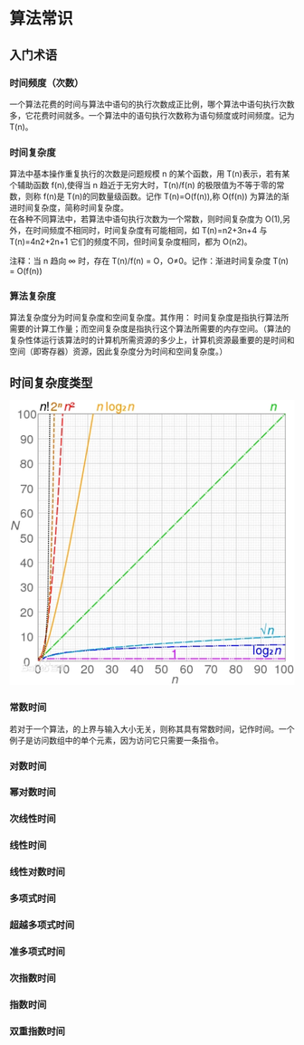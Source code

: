 # 算法常识

## 入门术语

### 时间频度（次数）

一个算法花费的时间与算法中语句的执行次数成正比例，哪个算法中语句执行次数多，它花费时间就多。一个算法中的语句执行次数称为语句频度或时间频度。记为 T(n)。

### 时间复杂度

算法中基本操作重复执行的次数是问题规模 n 的某个函数，用 T(n)表示，若有某个辅助函数 f(n),使得当 n 趋近于无穷大时，T(n)/f(n) 的极限值为不等于零的常数，则称 f(n)是 T(n)的同数量级函数。记作 T(n)=O(f(n)),称 O(f(n)) 为算法的渐进时间复杂度，简称时间复杂度。  
在各种不同算法中，若算法中语句执行次数为一个常数，则时间复杂度为 O(1),另外，在时间频度不相同时，时间复杂度有可能相同，如 T(n)=n2+3n+4 与 T(n)=4n2+2n+1 它们的频度不同，但时间复杂度相同，都为 O(n2)。

注释：当 n 趋向 ∞ 时，存在 T(n)/f(n) = O，O≠0。记作：渐进时间复杂度 T(n) = O(f(n))

### 算法复杂度

算法复杂度分为时间复杂度和空间复杂度。其作用： 时间复杂度是指执行算法所需要的计算工作量；而空间复杂度是指执行这个算法所需要的内存空间。（算法的复杂性体运行该算法时的计算机所需资源的多少上，计算机资源最重要的是时间和空间（即寄存器）资源，因此复杂度分为时间和空间复杂度。）

## 时间复杂度类型

![时间复杂度](./images/time.webp)

### 常数时间

若对于一个算法，的上界与输入大小无关，则称其具有常数时间，记作时间。一个例子是访问数组中的单个元素，因为访问它只需要一条指令。

### 对数时间

### 幂对数时间

### 次线性时间

### 线性时间

### 线性对数时间

### 多项式时间

### 超越多项式时间

### 准多项式时间

### 次指数时间

### 指数时间

### 双重指数时间
